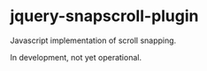 jquery-snapscroll-plugin
========================

Javascript implementation of scroll snapping.

In development, not yet operational.
